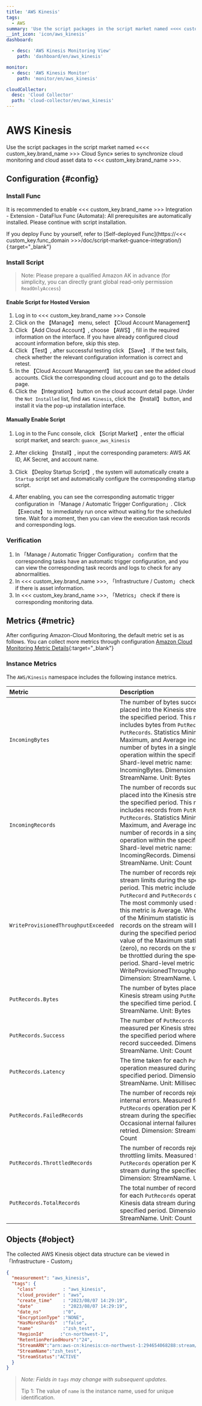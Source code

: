 ```yaml
---
title: 'AWS Kinesis'
tags: 
  - AWS
summary: 'Use the script packages in the script market named «<<< custom_key.brand_name >>> Cloud Sync» series to synchronize cloud monitoring and cloud asset data to <<< custom_key.brand_name >>>.'
__int_icon: 'icon/aws_kinesis'
dashboard:

  - desc: 'AWS Kinesis Monitoring View'
    path: 'dashboard/en/aws_kinesis'

monitor:
  - desc: 'AWS Kinesis Monitor'
    path: 'monitor/en/aws_kinesis'

cloudCollector:
  desc: 'Cloud Collector'
  path: 'cloud-collector/en/aws_kinesis'
---
```



<!-- markdownlint-disable MD025 -->
# AWS Kinesis
<!-- markdownlint-enable -->

Use the script packages in the script market named «<<< custom_key.brand_name >>> Cloud Sync» series to synchronize cloud monitoring and cloud asset data to <<< custom_key.brand_name >>>.


## Configuration {#config}

### Install Func

It is recommended to enable <<< custom_key.brand_name >>> Integration - Extension - DataFlux Func (Automata): All prerequisites are automatically installed. Please continue with script installation.

If you deploy Func by yourself, refer to [Self-deployed Func](https://<<< custom_key.func_domain >>>/doc/script-market-guance-integration/){:target="_blank"}

### Install Script

> Note: Please prepare a qualified Amazon AK in advance (for simplicity, you can directly grant global read-only permission `ReadOnlyAccess`)

#### Enable Script for Hosted Version

1. Log in to <<< custom_key.brand_name >>> Console
2. Click on the 【Manage】 menu, select 【Cloud Account Management】
3. Click 【Add Cloud Account】, choose 【AWS】, fill in the required information on the interface. If you have already configured cloud account information before, skip this step.
4. Click 【Test】, after successful testing click 【Save】. If the test fails, check whether the relevant configuration information is correct and retest.
5. In the 【Cloud Account Management】 list, you can see the added cloud accounts. Click the corresponding cloud account and go to the details page.
6. Click the 【Integration】 button on the cloud account detail page. Under the `Not Installed` list, find `AWS Kinesis`, click the 【Install】 button, and install it via the pop-up installation interface.

#### Manually Enable Script

1. Log in to the Func console, click 【Script Market】, enter the official script market, and search: `guance_aws_kinesis`

2. After clicking 【Install】, input the corresponding parameters: AWS AK ID, AK Secret, and account name.

3. Click 【Deploy Startup Script】, the system will automatically create a `Startup` script set and automatically configure the corresponding startup script.

4. After enabling, you can see the corresponding automatic trigger configuration in 「Manage / Automatic Trigger Configuration」. Click 【Execute】 to immediately run once without waiting for the scheduled time. Wait for a moment, then you can view the execution task records and corresponding logs.


### Verification

1. In 「Manage / Automatic Trigger Configuration」 confirm that the corresponding tasks have an automatic trigger configuration, and you can view the corresponding task records and logs to check for any abnormalities.
2. In <<< custom_key.brand_name >>>, 「Infrastructure / Custom」 check if there is asset information.
3. In <<< custom_key.brand_name >>>, 「Metrics」 check if there is corresponding monitoring data.

## Metrics {#metric}
After configuring Amazon-Cloud Monitoring, the default metric set is as follows. You can collect more metrics through configuration [Amazon Cloud Monitoring Metric Details](https://docs.aws.amazon.com/en_us/streams/latest/dev/monitoring-with-cloudwatch.html){:target="_blank"}

### Instance Metrics

The `AWS/Kinesis` namespace includes the following instance metrics.

| Metric                                   | Description                                                                                                                                                                                                                       |
|:-------------------------------------|:-------------------------------------------------------------------------------------------------------------------------------------------------------------------------------------------------------------------------|
| `IncomingBytes`                      | The number of bytes successfully placed into the Kinesis stream during the specified period. This metric includes bytes from `PutRecord` and `PutRecords`. Statistics Minimum, Maximum, and Average indicate the number of bytes in a single put operation within the specified period. Shard-level metric name: IncomingBytes. Dimension: StreamName. Unit: Bytes                                                          |
| `IncomingRecords`                    | The number of records successfully placed into the Kinesis stream during the specified period. This metric includes records from `PutRecord` and `PutRecords`. Statistics Minimum, Maximum, and Average indicate the number of records in a single put operation within the specified period. Shard-level metric name: IncomingRecords. Dimension: StreamName. Unit: Count                                                        |
| `WriteProvisionedThroughputExceeded` | The number of records rejected due to stream limits during the specified period. This metric includes limits from `PutRecord` and `PutRecords` operations. The most commonly used statistic for this metric is Average. When the value of the Minimum statistic is not zero, records on the stream will be throttled during the specified period. When the value of the Maximum statistic is 0 (zero), no records on the stream will be throttled during the specified period. Shard-level metric name: WriteProvisionedThroughputExceeded. Dimension: StreamName. Unit: Count |
| `PutRecords.Bytes`                   | The number of bytes placed into the Kinesis stream using `PutRecords` during the specified time period. Dimension: StreamName. Unit: Bytes                                                                                                                                    |
| `PutRecords.Success`                 | The number of `PutRecords` operations measured per Kinesis stream during the specified period where at least one record succeeded. Dimension: StreamName. Unit: Count                                                                                                                                                      |
| `PutRecords.Latency`                 | The time taken for each `PutRecords` operation measured during the specified period. Dimension: StreamName. Unit: Milliseconds                                                                                                                                                                       |
| `PutRecords.FailedRecords`           | The number of records rejected due to internal errors. Measured for each `PutRecords` operation per Kinesis data stream during the specified period. Occasional internal failures should be retried. Dimension: StreamName. Unit: Count|
| `PutRecords.ThrottledRecords`        | The number of records rejected due to throttling limits. Measured for each `PutRecords` operation per Kinesis data stream during the specified period. Dimension: StreamName. Unit: Count|
| `PutRecords.TotalRecords`             | The total number of records measured for each `PutRecords` operation per Kinesis data stream during the specified period. Dimension: StreamName. Unit: Count|

## Objects {#object}

The collected AWS Kinesis object data structure can be viewed in 「Infrastructure - Custom」

```json
{
  "measurement": "aws_kinesis",
  "tags": {
    "class"          : "aws_kinesis",
    "cloud_provider" : "aws",
    "create_time"    : "2023/08/07 14:29:19",
    "date"           : "2023/08/07 14:29:19",
    "date_ns"        :"0",
    "EncryptionType" :"NONE",
    "HasMoreShards"  :"false",
    "name"           :"zsh_test",
    "RegionId"      :"cn-northwest-1",
    "RetentionPeriodHours":"24",
    "StreamARN":"arn:aws-cn:kinesis:cn-northwest-1:294654068288:stream/zsh_test",
    "StreamName":"zsh_test",
    "StreamStatus":"ACTIVE"
  }
}
```

> *Note: Fields in `tags` may change with subsequent updates.*
>
> Tip 1: The value of `name` is the instance name, used for unique identification.
```